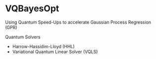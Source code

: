 # VQBayesOpt
Using Quantum Speed-Ups to accelerate Gaussian Process Regression (GPR)

Quantum Solvers
- Harrow-Hassidim-Lloyd (HHL) 
- Variational Quantum Linear Solver (VQLS)